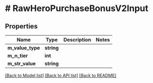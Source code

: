 # # RawHeroPurchaseBonusV2Input

## Properties

Name | Type | Description | Notes
------------ | ------------- | ------------- | -------------
**m_value_type** | **string** |  |
**m_n_tier** | **int** |  |
**m_str_value** | **string** |  |

[[Back to Model list]](../../README.md#models) [[Back to API list]](../../README.md#endpoints) [[Back to README]](../../README.md)
